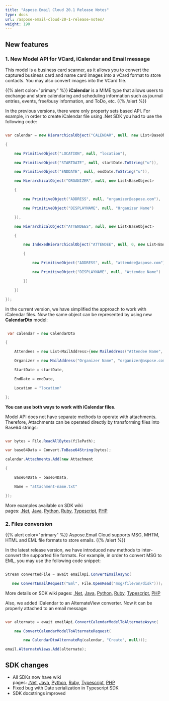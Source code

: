 ```yaml
---
title: "Aspose.Email Cloud 20.1 Release Notes"
type: docs
url: /aspose-email-cloud-20-1-release-notes/
weight: 190
---
```


## **New features**
### **1. New Model API for VCard, iCalendar and Email message**
This model is a business card scanner, as it allows you to convert the captured business card and name card images into a vCard format to store contacts. You may also convert images into the VCard file.

{{% alert color="primary" %}} **iCalendar** is a MIME type that allows users to exchange and store calendaring and scheduling information such as journal entries, events, free/busy information, and ToDo, etc. {{% /alert %}} 

In the previous versions, there were only property sets based API. For example, in order to create iCalendar file using .Net SDK you had to use the following code:

```csharp

var calendar = new HierarchicalObject("CALENDAR", null, new List<BaseObject>

{

    new PrimitiveObject("LOCATION", null, "location"),

    new PrimitiveObject("STARTDATE", null, startDate.ToString("u")),

    new PrimitiveObject("ENDDATE", null, endDate.ToString("u")),

    new HierarchicalObject("ORGANIZER", null, new List<BaseObject>

    {

        new PrimitiveObject("ADDRESS", null, "organizer@aspose.com"),

        new PrimitiveObject("DISPLAYNAME", null, "Organizer Name")

    }),

    new HierarchicalObject("ATTENDEES", null, new List<BaseObject>

    {

        new IndexedHierarchicalObject("ATTENDEE", null, 0, new List<BaseObject>

        {

            new PrimitiveObject("ADDRESS", null, "attendee@aspose.com"),

            new PrimitiveObject("DISPLAYNAME", null, "Attendee Name")

        })

    })

});

```

In the current version, we have simplified the approach to work with iCalendar files. Now the same object can be represented by using new **CalendarDto** model: 

```csharp

 var calendar = new CalendarDto

{

    Attendees = new List<MailAddress>{new MailAddress("Attendee Name", "attendee@aspose.com", null)},

    Organizer = new MailAddress("Organizer Name", "organizer@aspose.com", null),

    StartDate = startDate,

    EndDate = endDate,

    Location = "location"

};

```

**You can use both ways to work with iCalendar files.** 

Model API does not have separate methods to operate with attachments. Therefore, Attachments can be operated directly by transforming files into Base64 strings:

```csharp

var bytes = File.ReadAllBytes(filePath);

var base64Data = Convert.ToBase64String(bytes);

calendar.Attachments.Add(new Attachment

{

    Base64Data = base64Data,

    Name = "attachment-name.txt"

});

```

More examples available on SDK wiki pages: [.Net](https://github.com/aspose-email-cloud/aspose-email-cloud-dotnet/wiki/Model-API), [Java](https://github.com/aspose-email-cloud/aspose-email-cloud-java/wiki/Model-API), [Python](https://github.com/aspose-email-cloud/aspose-email-cloud-python/wiki/Model-API), [Ruby](https://github.com/aspose-email-cloud/aspose-email-cloud-ruby/wiki/Model-API), [Typescript](https://github.com/aspose-email-cloud/aspose-email-cloud-node/wiki/Model-API), [PHP](https://github.com/aspose-email-cloud/aspose-email-cloud-php/wiki/Model-API)
### **2. Files conversion**
{{% alert color="primary" %}} Aspose.Email Cloud supports MSG, MHTM, HTML and EML file formats to store emails. {{% /alert %}} 

In the latest release version, we have introduced new methods to inter-convert the supported file formats. For example, in order to convert MSG to EML, you may use the following code snippet:

```csharp

Stream convertedFile = await emailApi.ConvertEmailAsync(

   new ConvertEmailRequest("Eml", File.OpenRead("msg/file/on/disk")));

```

More details on SDK wiki pages: [.Net](https://github.com/aspose-email-cloud/aspose-email-cloud-dotnet/wiki/Email-Converter), [Java](https://github.com/aspose-email-cloud/aspose-email-cloud-java/wiki/Email-Converter), [Python](https://github.com/aspose-email-cloud/aspose-email-cloud-python/wiki/Email-Converter), [Ruby](https://github.com/aspose-email-cloud/aspose-email-cloud-ruby/wiki/Email-Converter), [Typescript](https://github.com/aspose-email-cloud/aspose-email-cloud-node/wiki/Email-Converter), [PHP](https://github.com/aspose-email-cloud/aspose-email-cloud-php/wiki/Email-Converter)

Also, we added iCalendar to an AlternateView converter. Now it can be properly attached to an email message:

```csharp

var alternate = await emailApi.ConvertCalendarModelToAlternateAsync(

    new ConvertCalendarModelToAlternateRequest(

        new CalendarDtoAlternateRq(calendar, "Create", null)));

email.AlternateViews.Add(alternate); 

```
## **SDK changes**
- All SDKs now have wiki pages: [.Net](https://github.com/aspose-email-cloud/aspose-email-cloud-dotnet/wiki), [Java](https://github.com/aspose-email-cloud/aspose-email-cloud-java/wiki), [Python](https://github.com/aspose-email-cloud/aspose-email-cloud-python/wiki), [Ruby](https://github.com/aspose-email-cloud/aspose-email-cloud-ruby/wiki), [Typescript](https://github.com/aspose-email-cloud/aspose-email-cloud-node/wiki), [PHP](https://github.com/aspose-email-cloud/aspose-email-cloud-php/wiki)
- Fixed bug with Date serialization in Typescript SDK
- SDK docstrings improved
